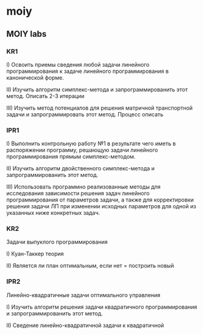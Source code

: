 # moiy

## MOIY labs

### KR1

I) Освоить приемы сведения любой задачи линейного программирования к задаче линейного программирования в канонической форме.

II) Изучить алгоритм симплекс-метода и запрограммированить этот метод. Описать 2-3 итерации

III) Изучить метод потенциалов для решения матричной транспортной задачи и запрограммировать этот метод. Процесс описать

### IPR1

I) Выполнить контрольную работу №1 в результате чего иметь в распоряжении программу, решающую задачи линейного программирования прямым симплекс-методом.

II) Изучить алгоритм двойственного симплекс-метода и запрограммированить этот метод.

III) Использовать программно реализованные методы для исследования зависимости решения задач линейного программирования от параметров задачи, а также для корректировки решения задачи ЛП при изменении исходных параметров для одной из указанных ниже конкретных задач.

### KR2

Задачи выпуклого программирования

I) Куан-Таккер теория

II) Является ли план оптимальным, если нет = построить новый

### IPR2

Линейно-квадратичные задачи оптимального управления

I) Изучить алгоритм решения задачи квадратичного программирования и запрограммированить этот метод.

II) Сведение линейно-квадратичной задачи к квадратичной